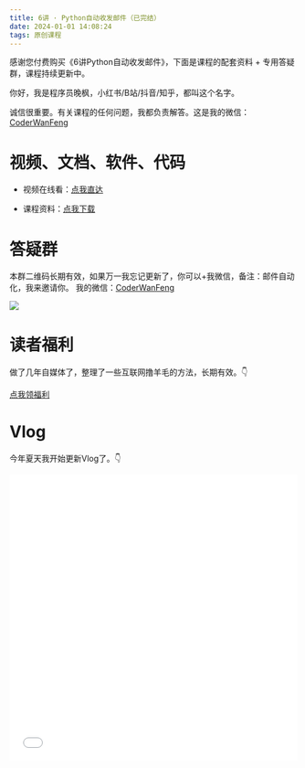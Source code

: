 ```yaml
---
title: 6讲 · Python自动收发邮件（已完结）
date: 2024-01-01 14:08:24
tags: 原创课程
---
```



感谢您付费购买《6讲Python自动收发邮件》，下面是课程的配套资料 + 专用答疑群，课程持续更新中。


你好，我是程序员晚枫，小红书/B站/抖音/知乎，都叫这个名字。

诚信很重要。有关课程的任何问题，我都负责解答。这是我的微信：[CoderWanFeng](http://www.python4office.cn/wechat-qrcode/)



# 视频、文档、软件、代码


- 视频在线看：[点我直达](https://www.bilibili.com/video/BV1pQ4y177nV/)

- 课程资料：[点我下载](https://pan.quark.cn/s/c532497a62b7)


# 答疑群

本群二维码长期有效，如果万一我忘记更新了，你可以+我微信，备注：邮件自动化，我来邀请你。
我的微信：[CoderWanFeng](http://www.python4office.cn/wechat-qrcode/)

![](https://cos.python-office.com/group%2Ffree-group.jpg)

# 读者福利

做了几年自媒体了，整理了一些互联网撸羊毛的方法，长期有效。👇

[点我领福利](http://python4office.cn/sideline-pro-list/)

# Vlog

今年夏天我开始更新Vlog了。👇

<iframe src="//player.bilibili.com/player.html?bvid=BV1mz4y177j1" scrolling="no" border="0" frameborder="no" framespacing="0" allowfullscreen="true" width=100%, height=500> </iframe>